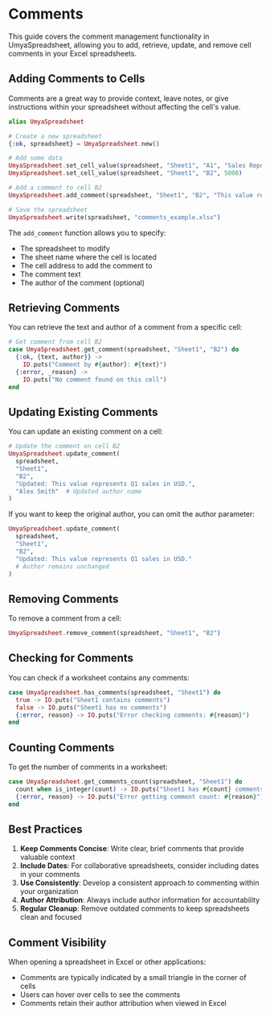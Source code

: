 # Comments

This guide covers the comment management functionality in UmyaSpreadsheet, allowing you to add, retrieve, update, and remove cell comments in your Excel spreadsheets.

## Adding Comments to Cells

Comments are a great way to provide context, leave notes, or give instructions within your spreadsheet without affecting the cell's value.

```elixir
alias UmyaSpreadsheet

# Create a new spreadsheet
{:ok, spreadsheet} = UmyaSpreadsheet.new()

# Add some data
UmyaSpreadsheet.set_cell_value(spreadsheet, "Sheet1", "A1", "Sales Report")
UmyaSpreadsheet.set_cell_value(spreadsheet, "Sheet1", "B2", 5000)

# Add a comment to cell B2
UmyaSpreadsheet.add_comment(spreadsheet, "Sheet1", "B2", "This value represents Q1 sales.", "Alex")

# Save the spreadsheet
UmyaSpreadsheet.write(spreadsheet, "comments_example.xlsx")
```

The `add_comment` function allows you to specify:

- The spreadsheet to modify
- The sheet name where the cell is located
- The cell address to add the comment to
- The comment text
- The author of the comment (optional)

## Retrieving Comments

You can retrieve the text and author of a comment from a specific cell:

```elixir
# Get comment from cell B2
case UmyaSpreadsheet.get_comment(spreadsheet, "Sheet1", "B2") do
  {:ok, {text, author}} ->
    IO.puts("Comment by #{author}: #{text}")
  {:error, _reason} ->
    IO.puts("No comment found on this cell")
end
```

## Updating Existing Comments

You can update an existing comment on a cell:

```elixir
# Update the comment on cell B2
UmyaSpreadsheet.update_comment(
  spreadsheet,
  "Sheet1",
  "B2",
  "Updated: This value represents Q1 sales in USD.",
  "Alex Smith"  # Updated author name
)
```

If you want to keep the original author, you can omit the author parameter:

```elixir
UmyaSpreadsheet.update_comment(
  spreadsheet,
  "Sheet1",
  "B2",
  "Updated: This value represents Q1 sales in USD."
  # Author remains unchanged
)
```

## Removing Comments

To remove a comment from a cell:

```elixir
UmyaSpreadsheet.remove_comment(spreadsheet, "Sheet1", "B2")
```

## Checking for Comments

You can check if a worksheet contains any comments:

```elixir
case UmyaSpreadsheet.has_comments(spreadsheet, "Sheet1") do
  true -> IO.puts("Sheet1 contains comments")
  false -> IO.puts("Sheet1 has no comments")
  {:error, reason} -> IO.puts("Error checking comments: #{reason}")
end
```

## Counting Comments

To get the number of comments in a worksheet:

```elixir
case UmyaSpreadsheet.get_comments_count(spreadsheet, "Sheet1") do
  count when is_integer(count) -> IO.puts("Sheet1 has #{count} comments")
  {:error, reason} -> IO.puts("Error getting comment count: #{reason}")
end
```

## Best Practices

1. **Keep Comments Concise**: Write clear, brief comments that provide valuable context
2. **Include Dates**: For collaborative spreadsheets, consider including dates in your comments
3. **Use Consistently**: Develop a consistent approach to commenting within your organization
4. **Author Attribution**: Always include author information for accountability
5. **Regular Cleanup**: Remove outdated comments to keep spreadsheets clean and focused

## Comment Visibility

When opening a spreadsheet in Excel or other applications:

- Comments are typically indicated by a small triangle in the corner of cells
- Users can hover over cells to see the comments
- Comments retain their author attribution when viewed in Excel
